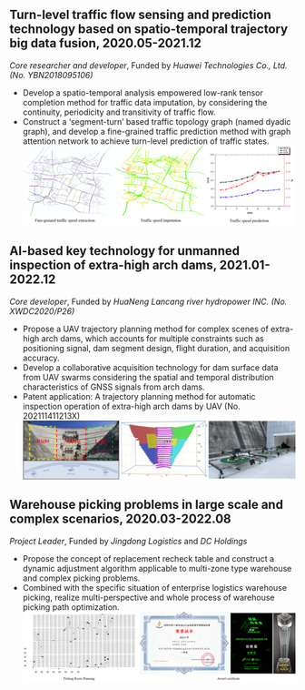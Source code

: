 ## Turn-level traffic flow sensing and prediction technology based on spatio-temporal trajectory big data fusion, 2020.05-2021.12
  *Core researcher and developer*, Funded by *Huawei Technologies Co., Ltd. (No. YBN2018095106)* <br>
  * Develop a spatio-temporal analysis empowered low-rank tensor completion method for traffic data imputation, by considering the continuity, periodicity and transitivity of traffic flow.
  * Construct a ‘segment-turn’ based traffic topology graph (named dyadic graph), and develop a fine-grained traffic prediction method with graph attention network to achieve turn-level prediction of traffic states.
  ![image](/images/HW.png)

## AI-based key technology for unmanned inspection of extra-high arch dams, 2021.01-2022.12
  *Core developer*, Funded by *HuaNeng Lancang river hydropower INC. (No. XWDC2020/P26)* <br>
  * Propose a UAV trajectory planning method for complex scenes of extra-high arch dams, which accounts for multiple constraints such as positioning signal, dam segment design, flight duration, and acquisition accuracy.
  * Develop a collaborative acquisition technology for dam surface data from UAV swarms considering the spatial and temporal distribution characteristics of GNSS signals from arch dams.
  * Patent application: A trajectory planning method for automatic inspection operation of extra-high arch dams by UAV (No. 202111411213X)
  ![image](/images/XW.png)

## Warehouse picking problems in large scale and complex scenarios, 2020.03-2022.08
  *Project Leader*, Funded by *Jingdong Logistics* and *DC Holdings* <br>
  * Propose the concept of replacement recheck table and construct a dynamic adjustment algorithm applicable to multi-zone type warehouse and complex picking problems.
  * Combined with the specific situation of enterprise logistics warehouse picking, realize multi-perspective and whole process of warehouse picking path optimization.
  ![image](/images/JD.png)

